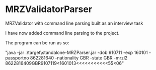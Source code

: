 # MRZValidatorParser
MRZValidator with command line parsing built as an interview task

I have now added command line parsing to the project. 

The program can be run as so: 

"java -jar .\target\standalone-MRZParser.jar -dob 910711 -exp 160101 -passportno 862281640 -nationality GBR -state GBR 
-mrzl2 8622816409GBR9107119<1601013<<<<<<<<<<<55<06"


